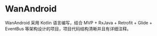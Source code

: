# WanAndroid
WanAndroid 采用 Kotlin 语言编写，结合 MVP + RxJava + Retrofit + Glide + EventBus 等架构设计的项目，项目代码结构清晰并且有详细注释。
